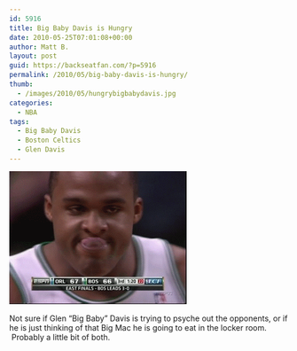 ```yaml
---
id: 5916
title: Big Baby Davis is Hungry
date: 2010-05-25T07:01:08+00:00
author: Matt B.
layout: post
guid: https://backseatfan.com/?p=5916
permalink: /2010/05/big-baby-davis-is-hungry/
thumb:
  - /images/2010/05/hungrybigbabydavis.jpg
categories:
  - NBA
tags:
  - Big Baby Davis
  - Boston Celtics
  - Glen Davis
---
```


<div class="entry">
  <p>
    <a href="/images/2010/05/glendvais.gif"><img class="aligncenter size-full wp-image-5915" title="glendvais" src="/images/2010/05/glendvais.gif" alt="" width="320" height="240" /></a>
  </p>

  <p>
    Not sure if Glen &#8220;Big Baby&#8221; Davis is trying to psyche out the opponents, or if he is just thinking of that Big Mac he is going to eat in the locker room.  Probably a little bit of both.
  </p>
</div>
